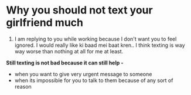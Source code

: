 # Why you should not text your girlfriend much

1. I am replying to you while working because I don't want you to feel ignored. I would really like ki baad mei baat kren..
I think texting is way way worse than nothing at all for me at least.

**Still texting is not bad because it can still help -**

- when you want to give very urgent message to someone
- when its impossible for you to talk to them because of any sort of reason
